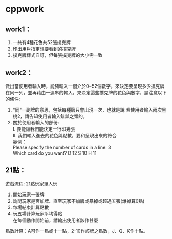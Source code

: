 # cppwork

## work1：
1.	一共有4種花色共52張撲克牌
2.	印出用戶指定想要看到的撲克牌
3.	撲克牌樣式自訂，但每張撲克牌的大小需一致

## work2：
做出當使用者輸入時，能夠輸入一個介於0~52個數字，來決定要呈現多少撲克牌在同一列，並再藉由一連串的輸入，來決定這些撲克牌的花色與數字，請注意以下的條件:
1. "同"一副牌的意思，包括每種牌只會出現一次，也就是說 若使用者輸入兩次黑桃2，請告知使用者輸入錯誤之類的。
2. 關於使用者輸入的部份:<br>
  I. 要能讓我們能決定一行印幾張<br>
  II. 我們輸入進去的花色與點數，要和呈現出來的符合<br>
  範例：<br>
   Please specify the number of cards in a line: 3<br>
   Which card do you want? D 12 S 10 H 11
   
## 21點：
遊戲流程: 21點玩家單人玩<br>
1.    開始玩家一張牌<br>
2.    詢問玩家是否加牌、直至玩家不加牌或暴掉或超過五張(爆掉算0點)<br>
3.    每場結束計算點數<br>
4.    玩五場計算玩家平均得點<br>
在每個動作開始前，請輸出使用者該作甚麼<br>

點數計算：A可作一點或十一點，2-10作該牌之點數，J、Q、K作十點。<br>
